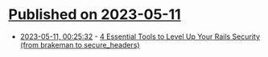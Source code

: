 # [Published on 2023-05-11](index.md)

* [2023-05-11, 00:25:32](https://lobste.rs/s/hlvsle/4_essential_tools_level_up_your_rails) - [4 Essential Tools to Level Up Your Rails Security (from brakeman to secure_headers)](https://www.fastruby.io/blog/rails/security/ruby-security-toolkit.html)
